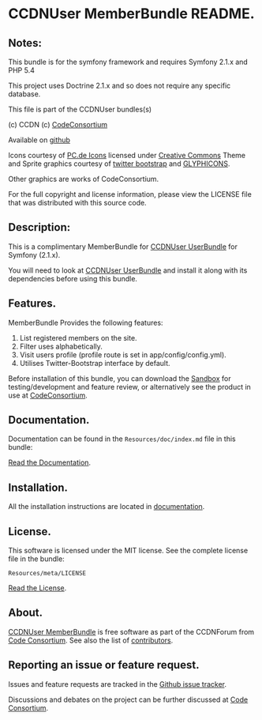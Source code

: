 CCDNUser MemberBundle README.
=============================


## Notes:
  
This bundle is for the symfony framework and requires Symfony 2.1.x and PHP 5.4
  
This project uses Doctrine 2.1.x and so does not require any specific database.
  

This file is part of the CCDNUser bundles(s)

(c) CCDN (c) [CodeConsortium](http://www.codeconsortium.com/)

Available on [github](http://www.github.com/codeconsortium/)

Icons courtesy of [PC.de Icons](http://pc.de/icons/) licensed under [Creative Commons](http://creativecommons.org/licenses/by/3.0/)
Theme and Sprite graphics courtesy of [twitter bootstrap](http://twitter.github.com/bootstrap/index.html) and [GLYPHICONS](http://glyphicons.com/).

Other graphics are works of CodeConsortium.

For the full copyright and license information, please view the LICENSE file that was distributed with this source code.

## Description:

This is a complimentary MemberBundle for [CCDNUser UserBundle](https://github.com/codeconsortium/CCDNUserUserBundle) for Symfony (2.1.x).

You will need to look at [CCDNUser UserBundle](https://github.com/codeconsortium/CCDNUserUserBundle) and install it along with its dependencies before using this bundle.

## Features.

MemberBundle Provides the following features:

1. List registered members on the site.
2. Filter uses alphabetically.
3. Visit users profile (profile route is set in app/config/config.yml).
4. Utilises Twitter-Bootstrap interface by default.

Before installation of this bundle, you can download the [Sandbox](https://github.com/codeconsortium/CCDNSandBox) for testing/development and feature review, or alternatively see the product in use at [CodeConsortium](http://www.codeconsortium.com).

## Documentation.

Documentation can be found in the `Resources/doc/index.md` file in this bundle:

[Read the Documentation](http://github.com/codeconsortium/CCDNUserMemberBundle/blob/master/Resources/doc/index.md).

## Installation.

All the installation instructions are located in [documentation](http://github.com/codeconsortium/CCDNUserMemberBundle/blob/master/Resources/doc/install.md).

## License.

This software is licensed under the MIT license. See the complete license file in the bundle:

	Resources/meta/LICENSE

[Read the License](http://github.com/codeconsortium/CCDNUserMemberBundle/blob/master/Resources/meta/LICENSE).

## About.

[CCDNUser MemberBundle](http://github.com/codeconsortium/CCDNUserMemberBundle) is free software as part of the CCDNForum from [Code Consortium](http://www.codeconsortium.com). 
See also the list of [contributors](http://github.com/codeconsortium/CCDNUserMemberBundle/contributors).

## Reporting an issue or feature request.

Issues and feature requests are tracked in the [Github issue tracker](http://github.com/codeconsortium/CCDNUserMemberBundle/issues).

Discussions and debates on the project can be further discussed at [Code Consortium](http://www.codeconsortium.com).
